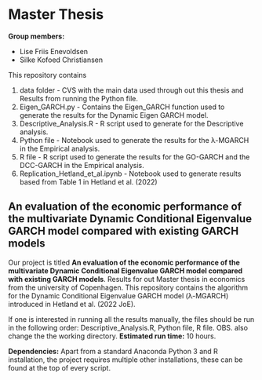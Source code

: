 # Master Thesis 

**Group members:**
- Lise Friis Enevoldsen
- Silke Kofoed Christiansen

This repository contains
1. data folder -  CVS with the main data used through out this thesis and Results from running the Python file.
2. Eigen_GARCH.py - Contains the Eigen_GARCH function used to generate the results for the Dynamic Eigen GARCH model.
3. Descriptive_Analysis.R - R script used to generate for the Descriptive analysis.
4. Python file - Notebook used to generate the results for the λ-MGARCH in the Empirical analysis.
5. R file - R script used to generate the results for the GO-GARCH and the DCC-GARCH in the Empirical analysis.
6. Replication_Hetland_et_al.ipynb - Notebook used to generate results based from Table 1 in Hetland et al. (2022)

## An evaluation of the economic performance of the multivariate Dynamic Conditional Eigenvalue GARCH model compared with existing GARCH models

Our project is titled **An evaluation of the economic performance of the multivariate Dynamic Conditional Eigenvalue GARCH model compared with existing GARCH models**. Results for out Master thesis in economics from the university of Copenhagen. This repository contains the algorithm for the Dynamic Conditional Eigenvalue GARCH model (λ-MGARCH) introduced in Hetland et al. (2022 JoE).

If one is interested in running all the results manually, the files should be run in the following order: Descriptive_Analysis.R, Python file, R file. OBS. also change the the working directory.
**Estimated run time:** 10 hours.

**Dependencies:** Apart from a standard Anaconda Python 3 and R installation, the project requires multiple other installations, these can be found at the top of every script.





